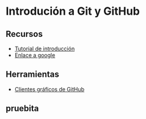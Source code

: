 # Introdución a Git y GitHub
## Recursos
* [Tutorial de introducción](recursos/GitGithubPrimerosPasos.md)
* [Enlace a google](https://google.com)
## Herramientas
* [Clientes gráficos de GitHub](https://git-scm.com/download/gui/windows)
## pruebita